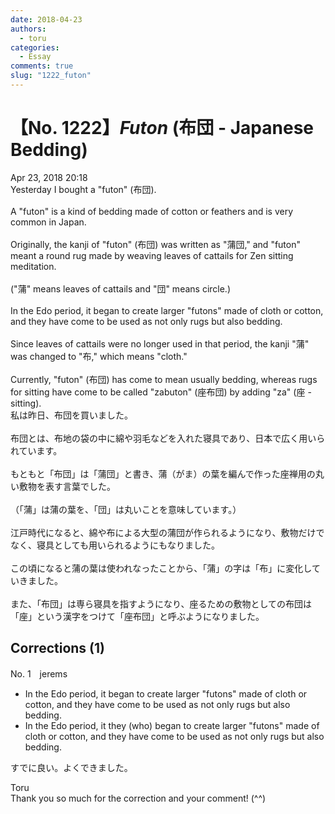 ```yaml
---
date: 2018-04-23
authors:
  - toru
categories:
  - Essay
comments: true
slug: "1222_futon"
---
```


# 【No. 1222】<strong><em>Futon</strong></em> (布団 - Japanese Bedding) 
<div class="date">Apr 23, 2018 20:18</div>
<div id="post"><div id="body_show_ori">
Yesterday I bought a "futon" (布団).<br/><br/>A "futon" is a kind of bedding made of cotton or feathers and is very common in Japan.<br/><br/>Originally, the kanji of "futon" (布団) was written as "蒲団," and "futon" meant a round rug made by weaving leaves of cattails for Zen sitting meditation.<br/><br/>("蒲" means leaves of cattails and "団" means circle.)<br/><br/>In the Edo period, it began to create larger "futons" made of cloth or cotton, and they have come to be used as not only rugs but also bedding.<br/><br/>Since leaves of cattails were no longer used in that period, the kanji "蒲" was changed to "布," which means "cloth."<br/><br/>Currently, "futon" (布団) has come to mean usually bedding, whereas rugs for sitting have come to be called "zabuton" (座布団) by adding "za" (座 - sitting).
</div></div>

<!-- more -->

<div id="post_ja"><div id="body_show_mo">
私は昨日、布団を買いました。<br/><br/>布団とは、布地の袋の中に綿や羽毛などを入れた寝具であり、日本で広く用いられています。<br/><br/>もともと「布団」は「蒲団」と書き、蒲（がま）の葉を編んで作った座禅用の丸い敷物を表す言葉でした。<br/><br/>（「蒲」は蒲の葉を、「団」は丸いことを意味しています。）<br/><br/>江戸時代になると、綿や布による大型の蒲団が作られるようになり、敷物だけでなく、寝具としても用いられるようにもなりました。<br/><br/>この頃になると蒲の葉は使われなったことから、「蒲」の字は「布」に変化していきました。<br/><br/>また、「布団」は専ら寝具を指すようになり、座るための敷物としての布団は「座」という漢字をつけて「座布団」と呼ぶようになりました。
</div></div>

## Corrections (1)
<div id="block"><div class="first_name"> No. 1　<span class="just_name">jerems</span></div><div id="block2">
<ul class="correction_field">
<li class="incorrect">In the Edo period, it began to create larger "futons" made of cloth or cotton, and they have come to be used as not only rugs but also bedding.</li>
<li class="corrected correct">
In the Edo period, <span class="sline">it</span> <span class="f_blue">they</span> <span class="f_blue">(who) </span>began to create larger "futons" made of cloth or cotton, and they have come to be used as not only rugs but also bedding.
</li>
</ul>
<p class="comment_small">
 すでに良い。よくできました。
</p>

</div><div class="name"><span class="just_name">Toru</span><br>
Thank you so much for the correction and your comment! (^^)
</div>
</div>
